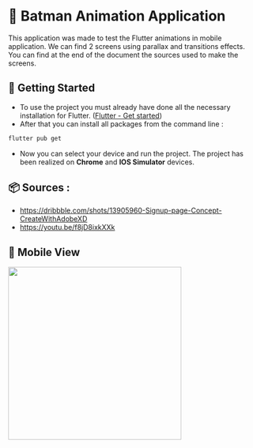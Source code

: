 # :movie_camera: Batman Animation Application

This application was made to test the Flutter animations in mobile application. We can find 2 screens using parallax and transitions effects. You can find at the end of the document the sources used to make the screens.

## :checkered_flag: ​Getting Started

- To use the project you must already have done all the necessary installation for Flutter. ([Flutter - Get started](https://flutter.dev/docs/get-started/install))
- After that you can install all packages from the command line : 

```bash
flutter pub get
```

- Now you can select your device and run the project. The project has been realized on **Chrome** and **IOS Simulator** devices.


## :package: Sources :
- https://dribbble.com/shots/13905960-Signup-page-Concept-CreateWithAdobeXD
- https://youtu.be/f8jD8ixkXXk

## :iphone: ​Mobile View

<div>
  <img align="center" src="" height="350"/>
</div>
